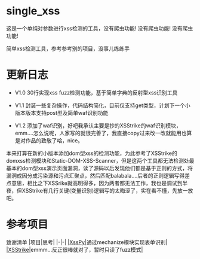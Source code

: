 # single_xss
这是一个单纯对参数进行xss检测的工具，没有爬虫功能!  没有爬虫功能!  没有爬虫功能!

简单xss检测工具，参考参考别的项目，没事儿练练手


# 更新日志

* V1.0 30行实现xss fuzz检测功能，基于简单字典的反射型xss识别工具

* V1.1 封装一些复杂操作，代码结构简化，目前仅支持get类型，计划下一个小版本版本支持post型及简单waf识别功能

* V1.2 添加了waf识别，好吧我承认主要是抄的XSStrike的waf识别模块，emm....怎么说呢，人家写的就很完善了，我直接copy过来改一改就能用也算是对作品的致敬了哈，nice。

本来打算在新的小版本添加dom型xss的检测功能，为此参考了XSStrike的domxss检测模块和Static-DOM-XSS-Scanner，但是这两个工具都无法检测处最基本的dom型xss演示页面漏洞，读了源码以后发现他们都是基于正则的方式，将漏洞成因分成污染源和污点汇聚点，然后匹配balabala....后者的正则逻辑写得差点意思，相比之下XSSrike就高明得多，因为两者都无法工作，我也是调试到半夜，但XSStrike有几行关键(变量识别)逻辑写的太晦涩了，实在看不懂，先放一放吧。

# 参考项目
致谢清单
|项目|思考|
|-|-|
|[XssPy](https://github.com/faizann24/XssPy)|通过mechanize模块实现表单识别|
|[XSStrike](https://github.com/s0md3v/XSStrike)|emmm...反正很棒就对了，暂时只读了fuzz模式|